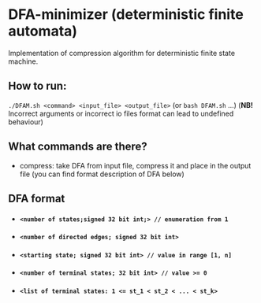 # DFA-minimizer (deterministic finite automata)
Implementation of compression algorithm for deterministic finite state machine.

## How to run:

`./DFAM.sh <command> <input_file> <output_file>` (or `bash DFAM.sh` ...)
(**NB!** Incorrect arguments or incorrect io files format can lead to undefined behaviour)

## What commands are there?

* compress: take DFA from input file, compress it and place in the output file
(you can find format description of DFA below)

## DFA format

- #### `<number of states;signed 32 bit int;> // enumeration from 1`

- #### `<number of directed edges; signed 32 bit int>`

- #### `<starting state; signed 32 bit int> // value in range [1, n]`

- #### `<number of terminal states; 32 bit int> // value >= 0`

- #### `<list of terminal states: 1 <= st_1 < st_2 < ... < st_k>`
